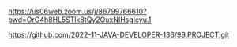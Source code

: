 https://us06web.zoom.us/j/86799766610?pwd=OrG4h8HL5STlk8tQy2OuxNIHsgIcyu.1


https://github.com/2022-11-JAVA-DEVELOPER-136/99.PROJECT.git
